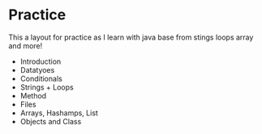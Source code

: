 # Practice
This a layout for practice as I learn with java base from stings loops array and more! 
- Introduction
- Datatyoes
- Conditionals
- Strings + Loops
- Method
- Files
- Arrays, Hashamps, List
- Objects and Class
